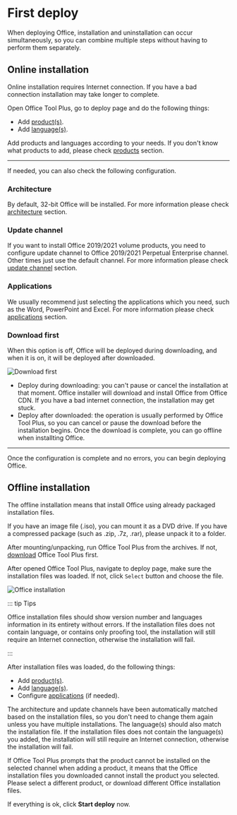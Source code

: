 # First deploy

When deploying Office, installation and uninstallation can occur simultaneously, so you can combine multiple steps without having to perform them separately.

## Online installation

Online installation requires Internet connection. If you have a bad connection installation may take longer to complete.

Open Office Tool Plus, go to deploy page and do the following things:

- Add [product(s)](/deploy/settings/basic.md#products).
- Add [language(s)](/deploy/settings/basic.md#languages).

Add products and languages according to your needs. If you don't know what products to add, please check [products](/deploy/settings/basic.md#products) section.

---

If needed, you can also check the following configuration.

### Architecture

By default, 32-bit Office will be installed. For more information please check [architecture](/deploy/settings/basic.md#architecture) section.

### Update channel

If you want to install Office 2019/2021 volume products, you need to configure update channel to Office 2019/2021 Perpetual Enterprise channel. Other times just use the default channel. For more information please check [update channel](/deploy/settings/basic.md#update-channel) section.

### Applications

We usually recommend just selecting the applications which you need, such as the Word, PowerPoint and Excel. For more information please check [applications](/deploy/settings/basic.md#applications) section.

### Download first

When this option is off, Office will be deployed during downloading, and when it is on, it will be deployed after downloaded.

![Download first](/images/en-us/deploy/download-first.png)

- Deploy during downloading: you can't pause or cancel the installation at that moment. Office installer will download and install Office from Office CDN. If you have a bad internet connection, the installation may get stuck.
- Deploy after downloaded: the operation is usually performed by Office Tool Plus, so you can cancel or pause the download before the installation begins. Once the download is complete, you can go offline when installting Office.

---

Once the configuration is complete and no errors, you can begin deploying Office.

## Offline installation

The offline installation means that install Office using already packaged installation files.

If you have an image file (.iso), you can mount it as a DVD drive. If you have a compressed package (such as .zip, .7z, .rar), please unpack it to a folder.

After mounting/unpacking, run Office Tool Plus from the archives. If not, [download](/start/README.md#download) Office Tool Plus first.

After opened Office Tool Plus, navigate to deploy page, make sure the installation files was loaded. If not, click `Select` button and choose the file.

![Office installation](/images/en-us/deploy/office-installation.png)

::: tip Tips

Office installation files should show version number and languages information in its entirety without errors. If the installation files does not contain language, or contains only proofing tool, the installation will still require an Internet connection, otherwise the installation will fail.

:::

After installation files was loaded, do the following things:

- Add [product(s)](/deploy/settings/basic.md#products).
- Add [language(s)](/deploy/settings/basic.md#languages).
- Configure [applications](/deploy/settings/basic.md#applications) (if needed).

The architecture and update channels have been automatically matched based on the installation files, so you don't need to change them again unless you have multiple installations. The language(s) should also match the installation file. If the installation files does not contain the language(s) you added, the installation will still require an Internet connection, otherwise the installation will fail.

If Office Tool Plus prompts that the product cannot be installed on the selected channel when adding a product, it means that the Office installation files you downloaded cannot install the product you selected. Please select a different product, or download different Office installation files.

If everything is ok, click **Start deploy** now.
